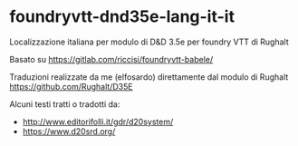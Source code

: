 # foundryvtt-dnd35e-lang-it-it
Localizzazione italiana per modulo di D&amp;D 3.5e per foundry VTT di Rughalt

Basato su https://gitlab.com/riccisi/foundryvtt-babele/

Traduzioni realizzate da me (elfosardo) direttamente dal modulo di
Rughalt https://github.com/Rughalt/D35E

Alcuni testi tratti o tradotti da:
* http://www.editorifolli.it/gdr/d20system/ 
* https://www.d20srd.org/
